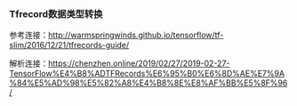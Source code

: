### Tfrecord数据类型转换

参考连接：http://warmspringwinds.github.io/tensorflow/tf-slim/2016/12/21/tfrecords-guide/

解析连接：https://chenzhen.online/2019/02/27/2019-02-27-TensorFlow%E4%B8%ADTFRecords%E6%95%B0%E6%8D%AE%E7%9A%84%E5%AD%98%E5%82%A8%E4%B8%8E%E8%AF%BB%E5%8F%96/
